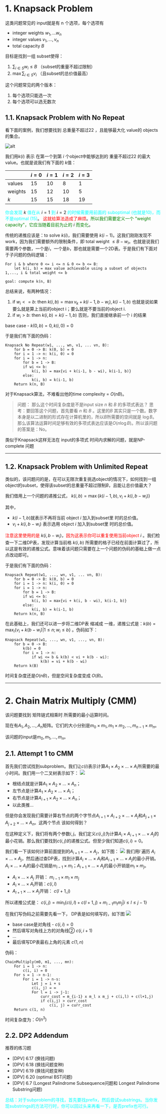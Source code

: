 

# 1. Knapsack Problem

这类问题常见的 input就是有 n 个选项，每个选项有
* integer weights $w_1, ... w_n$
* integer values $v_1, ..., v_n$
* total capacity $B$

目标是找到一组 subset使得：
1. $\sum_{i\in S}w_i \leq B$ （subset的重量不超过限制）
2. $\max \sum_{i \in S} v_i$  （且subset的总价值最高）


这个问题常见的两个版本：
1. 每个选项只能选一次
2. 每个选项可以选无数次

## 1.1. Knapsack Problem with No Repeat
看下面的案例，我们想要找到 总重量不超过22 ，且能够最大化 value的 objects的集合。

![alt](./img/knap_img.png)

我们用$k(i)$ 表示 在第一个到第 $i$ 个object中能够达到的 重量不超过22 的最大value。也就是说我们有下面的 $k$值：

|       | $i=0$    | $i=1$ | $i=2$ | $i=3$ |
| ----- | -------- | ------- | ---- | ---- |
| values | 15  | 10    | 8 | 1 |
| weights | 15 | 12     | 10 | 5 |
|      $k$ | 15    | 15    | 18 | 19 |

<span style="color:cyan">你会发现</span> $k$ <span style="color:cyan">值在从 </span> $i=1$ <span style="color:cyan">到</span> $i=2$ <span style="color:cyan">的时候需要用前面的 suboptimal (也就是10)，而不是optimal (15)</span>。 <span style="color:red">这就给算法造成了麻烦</span>。<span style="color:green">所以我们需要定义一个 "weight capacity"，它应当随着目前为止的</span> $i$ <span style="color:green">而变化</span>。

传统的递推应该是：to solve $k(i)$，我们需要使用 $k(i-1)$。这我们刚刚发现不work，因为我们需要额外的限制条件，即 total weight $\leq B- w_i$。也就是说我们需要两个参数，一个是$i$，一个是$b$，那也就是需要一个2D表。于是我们有下面对于子问题的伪码逻辑：
```
For i & b where 0 <= i <= n & 0 <= b <= B:
    let k(i, b) = max value achievable using a subset of objects 1,..., i & total weight <= b

goal: compute k(n, B)
```
总结来说，有两种情况：
1. if $w_i <= b$: then $k(i,b)=\max{v_k+k(i-1,b-w_i), k(i-1,b)}$ 也就是说如果要么就是算上当前的object i；要么就是不要当前的object i.
2. if $w_i > b$: then $k(i,b)=k(i-1,b)$ 否则，我们直接继承前一个 i 的结果

base case - $k(0, b)=0, k(i, 0) = 0$

于是我们有下面的伪码：
```
Knapsack No Repeat(w1, ..., wn, v1, ... vn, B):
    for b = 0 -> B: k(0, b) = 0
    for i = 1 -> n: k(i, 0) = 0
    for i = 1 -> n:
        for b = 1 -> B:
        if wi <= b:
            k(i, b) = max{vi + k(i-1, b - wi), k(i-1, b)}
        else:
            k(i, b) = k(i-1, b)
    Return k(n, B)
```

对于Knapsack算法，不难看出他的time complexity = $O(nB)$。
> 问题： 那么这个时间复杂度是不是input size $n$ 和 $B$ 的多项式表达？
> 思考：要回答这个问题，首先要看 $n$ 和 $B$ 。这里的$B$ 其实只是一个数。数字本身是以二进制的形式存在计算机里的，所以$B$所需要的空间就是 $\log B$。那么该算法运算时间足够有效的多项式表达应该是$O(n\log B)$。所以该问题的答案是：No。

类似于Knapsack这样无法在 input的多项式 时间内求解的问题，就是NP-complete 问题

---

## 1.2. Knapsack Problem with Unlimited Repeat

类似的，该问题问的是，在可以无限次重复挑选object的情况下，如何找到一组object的subset，使得该subset的总重量不超过限制$B$，且能让总价值最大？

我们借用上一个问题的递推公式，
$k(i, b) = \max\{k(i-1, b), v_i + k(i, b-w_i)\}$

其中，
* $k(i-1,b)$就表示不再将当前 object $i$ 加入到subset里 时的总价值。
* $v_i+k(i, b-w_i)$ 表示选用 object $i$ 加入到subset里 时的总价值。

<span style="color:red">注意这里使用的是</span> $k(i, b-w_i)$，<span style="color:red">因为这表示你可以重复使用当前object </span> $i$ 。我们检查一下二维DP表，发现计算当前格 $k(i,b)$ 所需要的格子已经在前面计算过了，所以这是有效的递推公式。意味着该问题只需要在上一个问题的伪码的基础上做一点点改动即可。

于是我们有下面的伪码：
```
Knapsack Repeat(w1, ..., wn, v1, ... vn, B):
    for b = 0 -> B: k(0, b) = 0
    for i = 1 -> n: k(i, 0) = 0
    for i = 1 -> n:
        for b = 1 -> B:
        if wi <= b:
            k(i, b) = max{vi + k(i, b - wi), k(i-1, b)}
        else:
            k(i, b) = k(i-1, b)
    Return k(n, B)
```

在此基础上，我们还可以进一步将二维DP表 缩减成 一维，递推公式是：$k(b)=\max_i \{v_i+k(b-w_i) | 1 \leq n; w_i \leq b \}$ 。伪码如下：

```
Knapsack Repeat(w1, ..., wn, v1, ..., vn, B):
    for b = 0 -> B:
        k(b) = 0
        for i = 1 -> n:
            if wi <= b & k(b) < vi + k(b - wi):
                k(b) = vi + k(b - wi)
    Return k(B)
```
时间复杂度还是$O(nB)$，但是空间复杂度变成 $O(B)$。


---

# 2. Chain Matrix Multiply (CMM)
该问题要找到 矩阵链式相乘时 所需要的最小运算时间。

现在有$A_1, A_2, ..., A_n$矩阵。它们的大小分别是$m_0\times m_1, m_1 \times m_2, ..., m_{n-1}\times m_n$。

该问题的input是$m_0, m_1, ..., m_n$。

## 2.1. Attempt 1 to CMM

首先我们尝试找到subproblem。我们让$c(i)$表示计算$A_1\times A_2\times ... \times A_i$所需要的最小时间。我们用一个二叉树表示如下：
![](./img/cmm_attemp1.png)
* 根结点就是计算$A_1\times A_2\times ... \times A_n$；
* 左节点是计算$A_1\times A_2\times ... \times A_i$；
* 右节点是计算$A_{i+1}\times A_2\times ... \times A_n$；
* 以此类推...

但是你会发现我们需要计算右节点的两个字节点$A_{i+1}\times A_{i+2}\times ... \times A_j$和$A_{j+1}\times A_{j+2}\times ... \times A_n$。这两个节点 该如何得到？

在这种定义下，我们将有两个参数$i, j$。我们定义$c(i, j)$为计算$A_i\times A_{i+1}\times... \times A_j$的最小花销。那么我们要找到$c(i,j)$的递推公式。但至少我们知道$c(i,i)=0$。

我们看一下该如何计算前面提到的$A_{i+1}\times... \times A_j$，如下图：
![](./img/cmm_recurrence.png)
我们用$l$ 遍历 $A_i\times ... \times A_j$，然后通过查DP表，找到计算$A_{i}\times... \times A_l$和$A_{l+1}\times... \times A_j$的最小开销。$A_{i}\times... \times A_l$的最小花销是$m_{i-1}\times m_l$；$A_{l+1}\times... \times A_j$的最小开销是$m_l\times m_j$。
* $A_i\times ... \times A_j$ 开销： $m_{i-1} \times m_l \times m_j$
* $A_{i}\times... \times A_l$开销：$c(i,l)$
* $A_{l+1}\times... \times A_j$开销： $c(l+1, j)$

所以递推公式是：
$c(i,j)=\min_l \{c(i,l) + c(l+1, j) + m_{i-1} m_l m_j| i \leq l \leq j-1 \}$

在我们写伪码之前需要先看一下， DP表是如何填写的，如下图
![](./img/cmm_fill_table.png)
* base case是对角线 - $c(i,i)=0$
* 然后填写对角线上方的对角线② $c(i,i+1)$
* ...
* 最后填写DP表最右上角的元素 $c(1, n)$

伪码：
```
ChainMultiply(m0, m1, ..., mn):
    For i = 1 -> n:
        c(i, i) = 0
    For s = 1 -> n-1:
        For i = 1 -> n-s:
            Let j = i + s
            c(i, j) = ∞
            For l = i -> j-1:
                curr_cost = m_{i-1} x m_l x m_j + c(i,l) + c(l+1,j)
                if c(i,j) > curr_cost
                    c(i, j) = curr_cost
    Return c(1, n)
```
时间复杂度为：$O(n^3)$

## 2.2. DP2 Addendum

推荐的练习题
- [DPV] 6.17 (换钱问题)
- [DPV] 6.18 (换钱问题变种)
- [DPV] 6.19 (换钱问题变种)
- [DPV] 6.20 (optimal BST问题)
- [DPV] 6.7 (Longest Palindrome Subsequence问题和 Longest Palindrome Substring问题)

<span style="color:cyan">总结：对于subproblem的寻找，首先要找prefix，然后尝试substrings。当你发现substrings的方法可行时，你可以回过头来再看一下，是否prefix也可行。</span>














